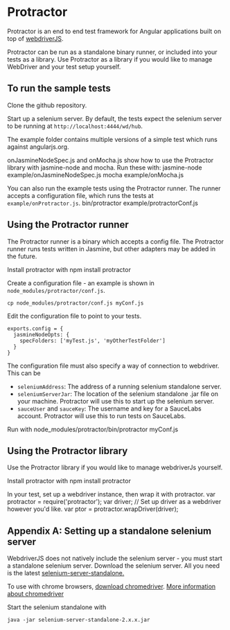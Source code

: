 Protractor
==========

Protractor is an end to end test framework for Angular applications built on top of [webdriverJS](https://code.google.com/p/selenium/wiki/WebDriverJs). 

Protractor can be run as a standalone binary runner, or included into your tests as a library. Use Protractor as a library if you would like to manage WebDriver and your test setup yourself.


To run the sample tests
-----------------------

Clone the github repository.

Start up a selenium server. By default, the tests expect the selenium server to be running at `http://localhost:4444/wd/hub`.

The example folder contains multiple versions of a simple test which runs against angularjs.org. 

onJasmineNodeSpec.js and onMocha.js show how to use the Protractor library with jasmine-node and mocha. Run these with:
    jasmine-node example/onJasmineNodeSpec.js
    mocha example/onMocha.js

You can also run the example tests using the Protractor runner. The runner accepts a configuration file, which runs the tests at `example/onProtractor.js`.
    bin/protractor example/protractorConf.js

Using the Protractor runner
---------------------------

The Protractor runner is a binary which accepts a config file. The Protractor runner runs tests written in Jasmine, but other adapters may be added in the future.

Install protractor with
    npm install protractor

Create a configuration file - an example is shown in `node_modules/protractor/conf.js`.

    cp node_modules/protractor/conf.js myConf.js

Edit the configuration file to point to your tests.

    exports.config = {
      jasmineNodeOpts: {
        specFolders: ['myTest.js', 'myOtherTestFolder']
      }
    }

The configuration file must also specify a way of connection to webdriver. This can be
 *   `seleniumAddress`: The address of a running selenium standalone server.
 *   `seleniumServerJar`: The location of the selenium standalone .jar file on your machine. Protractor will use this to start up the selenium server.
 *   `sauceUser` and `sauceKey`: The username and key for a SauceLabs account. Protractor will use this to run tests on SauceLabs.

Run with
    node_modules/protractor/bin/protractor myConf.js


Using the Protractor library
----------------------------

Use the Protractor library if you would like to manage webdriverJs yourself.

Install protractor with
    npm install protractor

In your test, set up a webdriver instance, then wrap it with protractor.
    var protractor = require('protractor');
    var driver;
    // Set up driver as a webdriver however you'd like.
    var ptor = protractor.wrapDriver(driver);


Appendix A: Setting up a standalone selenium server
---------------------------------------------------

WebdriverJS does not natively include the selenium server - you must start a standalone selenium server.
Download the selenium server. All you need is the latest [selenium-server-standalone.](https://code.google.com/p/selenium/downloads/list)

To use with chrome browsers, [download chromedriver](https://code.google.com/p/chromedriver/downloads/list).
[More information about chromedriver](https://code.google.com/p/selenium/wiki/ChromeDriver)

Start the selenium standalone with 

    java -jar selenium-server-standalone-2.x.x.jar
